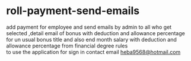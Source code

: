 # roll-payment-send-emails
add payment for employee and send emails by admin to all who get selected ,detail email of bonus   with deduction and allowance percentage for un usual bonus title and also end month salary with deduction and allowance percentage from financial degree rules  
to use the application for sign in  contact email heba9568@hotmail.com
